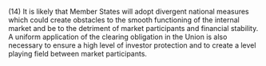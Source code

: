 (14) It is likely that Member States will adopt divergent national measures which could create obstacles to the smooth functioning of the internal market and be to the detriment of market participants and financial stability. A uniform application of the clearing obligation in the Union is also necessary to ensure a high level of investor protection and to create a level playing field between market participants.